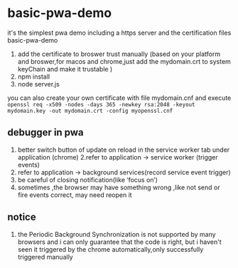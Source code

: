 # basic-pwa-demo
it's the simplest pwa demo
including a https server and the certification files
basic-pwa-demo

1. add the certificate to broswer trust manually (based on your platform and broswer,for macos and chrome,just add the mydomain.crt to system keyChain and make it trustable )
3. npm install
4. node server.js


you can also create your own certificate with file mydomain.cnf and execute
`openssl req -x509 -nodes -days 365 -newkey rsa:2048 -keyout mydomain.key -out mydomain.crt -config myopenssl.cnf`



## debugger in pwa
1. better switch button of update on reload in the service worker tab under application (chrome)
2.refer to application -> service worker  (trigger events)
3. refer to application -> background services(record service event trigger)
4. be careful of closing notification(like ‘focus on’)
5. sometimes ,the browser may have something wrong ,like not send or fire events correct, may need reopen it 




## notice
1. the Periodic Background Synchronization is not supported by  many browsers and
i can only guarantee that the code is right, but i haven't seen it triggered by the chrome automatically,only successfully triggered manually









